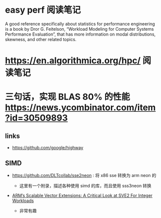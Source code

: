 # easy perf 阅读笔记
A good reference specifically about statistics for performance engineering is a book by Dror
G. Feitelson, “Workload Modeling for Computer Systems Performance Evaluation”, that has
more information on modal distributions, skewness, and other related topics.

# https://en.algorithmica.org/hpc/ 阅读笔记

# 三句话，实现 BLAS 80% 的性能 https://news.ycombinator.com/item?id=30509893

## links
- https://github.com/google/highway

## SIMD
- https://github.com/DLTcollab/sse2neon : 将 x86 sse 转换为 arm neon 的
  - 这里有一个附录，描述各种使用 simd 的库，而且使用 sss3neon 转换

- [ARM’s Scalable Vector Extensions: A Critical Look at SVE2 For Integer Workloads](https://gist.github.com/zingaburga/805669eb891c820bd220418ee3f0d6bd)
  - 非常有趣
